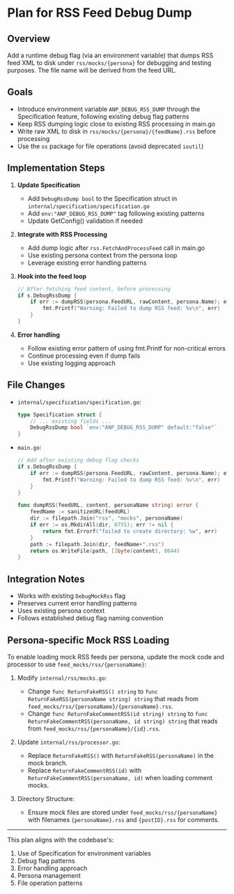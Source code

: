 # Plan for RSS Feed Debug Dump

## Overview
Add a runtime debug flag (via an environment variable) that dumps RSS feed XML to disk under `rss/mocks/{persona}` for debugging and testing purposes. The file name will be derived from the feed URL.

## Goals
- Introduce environment variable `ANP_DEBUG_RSS_DUMP` through the Specification feature, following existing debug flag patterns
- Keep RSS dumping logic close to existing RSS processing in main.go
- Write raw XML to disk in `rss/mocks/{persona}/{feedName}.rss` before processing
- Use the `os` package for file operations (avoid deprecated `ioutil`)

## Implementation Steps

1. **Update Specification**
   - Add `DebugRssDump bool` to the Specification struct in `internal/specification/specification.go`
   - Add `env:"ANP_DEBUG_RSS_DUMP"` tag following existing patterns
   - Update GetConfig() validation if needed

2. **Integrate with RSS Processing**
   - Add dump logic after `rss.FetchAndProcessFeed` call in main.go
   - Use existing persona context from the persona loop
   - Leverage existing error handling patterns

3. **Hook into the feed loop**
   ```go
   // After fetching feed content, before processing
   if s.DebugRssDump {
       if err := dumpRSS(persona.FeedURL, rawContent, persona.Name); err != nil {
           fmt.Printf("Warning: Failed to dump RSS feed: %v\n", err)
       }
   }
   ```

4. **Error handling**
   - Follow existing error pattern of using fmt.Printf for non-critical errors
   - Continue processing even if dump fails
   - Use existing logging approach

## File Changes

- `internal/specification/specification.go`:
   ```go
   type Specification struct {
       // ... existing fields ...
       DebugRssDump bool `env:"ANP_DEBUG_RSS_DUMP" default:"false"`
   }
   ```

- `main.go`:
   ```go
   // Add after existing debug flag checks
   if s.DebugRssDump {
       if err := dumpRSS(persona.FeedURL, rawContent, persona.Name); err != nil {
           fmt.Printf("Warning: Failed to dump RSS feed: %v\n", err)
       }
   }

   func dumpRSS(feedURL, content, personaName string) error {
       feedName := sanitizeURL(feedURL)
       dir := filepath.Join("rss", "mocks", personaName)
       if err := os.MkdirAll(dir, 0755); err != nil {
           return fmt.Errorf("failed to create directory: %w", err)
       }
       path := filepath.Join(dir, feedName+".rss")
       return os.WriteFile(path, []byte(content), 0644)
   }
   ```

## Integration Notes

- Works with existing `DebugMockRss` flag
- Preserves current error handling patterns
- Uses existing persona context
- Follows established debug flag naming convention

## Persona-specific Mock RSS Loading

To enable loading mock RSS feeds per persona, update the mock code and processor to use `feed_mocks/rss/{personaName}`:

1. Modify `internal/rss/mocks.go`:
   - Change `func ReturnFakeRSS() string` to `func ReturnFakeRSS(personaName string) string` that reads from `feed_mocks/rss/{personaName}/{personaName}.rss`.
   - Change `func ReturnFakeCommentRSS(id string) string` to `func ReturnFakeCommentRSS(personaName, id string) string` that reads from `feed_mocks/rss/{personaName}/{id}.rss`.

2. Update `internal/rss/processor.go`:
   - Replace `ReturnFakeRSS()` with `ReturnFakeRSS(personaName)` in the mock branch.
   - Replace `ReturnFakeCommentRSS(id)` with `ReturnFakeCommentRSS(personaName, id)` when loading comment mocks.

3. Directory Structure:
   - Ensure mock files are stored under `feed_mocks/rss/{personaName}` with filenames `{personaName}.rss` and `{postID}.rss` for comments.

---

This plan aligns with the codebase's:
1. Use of Specification for environment variables
2. Debug flag patterns
3. Error handling approach
4. Persona management
5. File operation patterns